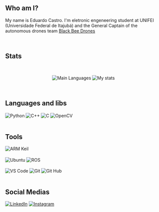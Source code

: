 ## Who am I?
My name is Eduardo Castro. I'm eletronic engeneering student at UNIFEI (Universidade Federal de Itajubá) and the General Captain of the autonomous drones team [Black Bee Drones](https://blackbeedrones.com)

</br>

## Stats

</br>

<div align="center">
  
![Main Languages](https://github-readme-stats.vercel.app/api/top-langs/?username=Eduard0Castro&theme=blue-green)
![My stats](https://github-readme-stats.vercel.app/api?username=Eduard0Castro&show_icons=true&theme=transparent) 

</div>

</br>

## Languages and libs
<div style = "display: inline_block">
  
  <img align="center" alt ="Python" src="https://img.shields.io/badge/python-3670A0?style=for-the-badge&logo=python&logoColor=ffdd54"/>
  <img align="center" alt ="C++" src="https://img.shields.io/badge/C%2B%2B-00599C?style=for-the-badge&logo=c%2B%2B&logoColor=white"/>
  <img align="center" alt ="C" src="https://img.shields.io/badge/C-00599C?style=for-the-badge&logo=c&logoColor=white"/>
  <img align="center" alt ="OpenCV" src="https://img.shields.io/badge/OpenCV-5C3EE8.svg?style=for-the-badge&logo=OpenCV&logoColor=white"/>
 
</div>

</br>

## Tools
<div style = "display: inline_block">
  
   <img align="center" alt ="ARM Keil" src="https://img.shields.io/badge/Arm%20Keil-394049.svg?style=for-the-badge&logo=Arm-Keil&logoColor=white"/>
   
   </br>
   </br>
   
   <img align="center" alt ="Ubuntu" src="https://img.shields.io/badge/Ubuntu-E95420?style=for-the-badge&logo=ubuntu&logoColor=white"/>
   <img align="center" alt ="ROS" src="https://img.shields.io/badge/ROS-22314E?style=for-the-badge&logo=ROS&logoColor=white"/>

</br>
</br>
  <img align="center" alt ="VS Code" src="https://img.shields.io/badge/Visual%20Studio%20Code-0078d7.svg?style=for-the-badge&logo=visual-studio-                    code&logoColor=white"/>
 
  <img align="center" alt ="Git" src="https://img.shields.io/badge/git-%23F05033.svg?style=for-the-badge&logo=git&logoColor=white"/>
  <img align="center" alt ="Git Hub" src="https://img.shields.io/badge/github-%23121011.svg?style=for-the-badge&logo=github&logoColor=white"/>

</div>

</br>

## Social Medias

[![LinkedIn](https://img.shields.io/badge/LinkedIn-0077B5?style=for-the-badge&logo=linkedin&logoColor=white)](https://www.linkedin.com/in/eduardo-castro-817059213/)
[![Instagram](https://img.shields.io/badge/Instagram-E4405F?style=for-the-badge&logo=instagram&logoColor=white)](https://www.instagram.com/eduardojscastro)


